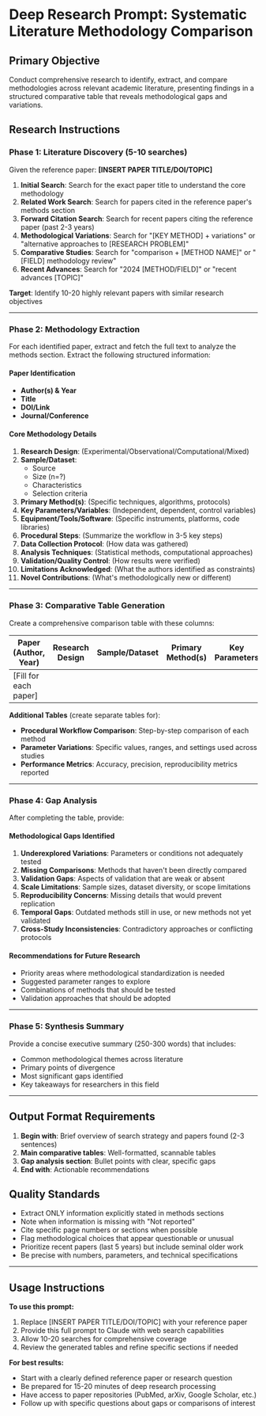 # Deep Research Prompt: Systematic Literature Methodology Comparison

## Primary Objective
Conduct comprehensive research to identify, extract, and compare methodologies across relevant academic literature, presenting findings in a structured comparative table that reveals methodological gaps and variations.

## Research Instructions

### Phase 1: Literature Discovery (5-10 searches)
Given the reference paper: **[INSERT PAPER TITLE/DOI/TOPIC]**

1. **Initial Search**: Search for the exact paper title to understand the core methodology
2. **Related Work Search**: Search for papers cited in the reference paper's methods section
3. **Forward Citation Search**: Search for recent papers citing the reference paper (past 2-3 years)
4. **Methodological Variations**: Search for "[KEY METHOD] + variations" or "alternative approaches to [RESEARCH PROBLEM]"
5. **Comparative Studies**: Search for "comparison + [METHOD NAME]" or "[FIELD] methodology review"
6. **Recent Advances**: Search for "2024 [METHOD/FIELD]" or "recent advances [TOPIC]"

**Target**: Identify 10-20 highly relevant papers with similar research objectives

---

### Phase 2: Methodology Extraction
For each identified paper, extract and fetch the full text to analyze the methods section. Extract the following structured information:

#### Paper Identification
- **Author(s) & Year**
- **Title**
- **DOI/Link**
- **Journal/Conference**

#### Core Methodology Details
1. **Research Design**: (Experimental/Observational/Computational/Mixed)
2. **Sample/Dataset**: 
   - Source
   - Size (n=?)
   - Characteristics
   - Selection criteria
3. **Primary Method(s)**: (Specific techniques, algorithms, protocols)
4. **Key Parameters/Variables**: (Independent, dependent, control variables)
5. **Equipment/Tools/Software**: (Specific instruments, platforms, code libraries)
6. **Procedural Steps**: (Summarize the workflow in 3-5 key steps)
7. **Data Collection Protocol**: (How data was gathered)
8. **Analysis Techniques**: (Statistical methods, computational approaches)
9. **Validation/Quality Control**: (How results were verified)
10. **Limitations Acknowledged**: (What the authors identified as constraints)
11. **Novel Contributions**: (What's methodologically new or different)

---

### Phase 3: Comparative Table Generation

Create a comprehensive comparison table with these columns:

| Paper (Author, Year) | Research Design | Sample/Dataset | Primary Method(s) | Key Parameters | Tools/Software | Validation Approach | Reported Limitations | Novel Aspect |
|---------------------|-----------------|----------------|-------------------|----------------|----------------|---------------------|---------------------|--------------|
| [Fill for each paper] | | | | | | | | |

**Additional Tables** (create separate tables for):
- **Procedural Workflow Comparison**: Step-by-step comparison of each method
- **Parameter Variations**: Specific values, ranges, and settings used across studies
- **Performance Metrics**: Accuracy, precision, reproducibility metrics reported

---

### Phase 4: Gap Analysis

After completing the table, provide:

#### Methodological Gaps Identified
1. **Underexplored Variations**: Parameters or conditions not adequately tested
2. **Missing Comparisons**: Methods that haven't been directly compared
3. **Validation Gaps**: Aspects of validation that are weak or absent
4. **Scale Limitations**: Sample sizes, dataset diversity, or scope limitations
5. **Reproducibility Concerns**: Missing details that would prevent replication
6. **Temporal Gaps**: Outdated methods still in use, or new methods not yet validated
7. **Cross-Study Inconsistencies**: Contradictory approaches or conflicting protocols

#### Recommendations for Future Research
- Priority areas where methodological standardization is needed
- Suggested parameter ranges to explore
- Combinations of methods that should be tested
- Validation approaches that should be adopted

---

### Phase 5: Synthesis Summary

Provide a concise executive summary (250-300 words) that includes:
- Common methodological themes across literature
- Primary points of divergence
- Most significant gaps identified
- Key takeaways for researchers in this field

---

## Output Format Requirements

1. **Begin with**: Brief overview of search strategy and papers found (2-3 sentences)
2. **Main comparative tables**: Well-formatted, scannable tables
3. **Gap analysis section**: Bullet points with clear, specific gaps
4. **End with**: Actionable recommendations

## Quality Standards

- Extract ONLY information explicitly stated in methods sections
- Note when information is missing with "Not reported"
- Cite specific page numbers or sections when possible
- Flag methodological choices that appear questionable or unusual
- Prioritize recent papers (last 5 years) but include seminal older work
- Be precise with numbers, parameters, and technical specifications

---

## Usage Instructions

**To use this prompt:**
1. Replace [INSERT PAPER TITLE/DOI/TOPIC] with your reference paper
2. Provide this full prompt to Claude with web search capabilities
3. Allow 10-20 searches for comprehensive coverage
4. Review the generated tables and refine specific sections if needed

**For best results:**
- Start with a clearly defined reference paper or research question
- Be prepared for 15-20 minutes of deep research processing
- Have access to paper repositories (PubMed, arXiv, Google Scholar, etc.)
- Follow up with specific questions about gaps or comparisons of interest